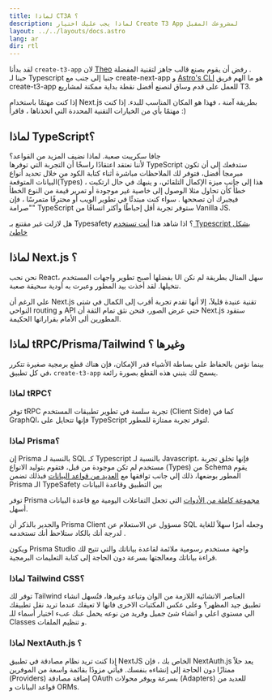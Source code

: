 ```yaml
---
title: لماذا CT3A ؟
description: لماذا يجب عليك اختيار Create T3 App لمشروعك المقبل
layout: ../../layouts/docs.astro
lang: ar
dir: rtl
---
```


لقد بدأنا `create-t3-app` لان [Theo](https://twitter.com/t3dotgg) رفض أن يقوم بصنع قالب جاهز لتقنية المفضلة .  
حبنا لـ Typescript جنبا إلى جنب مع create-next-app و [Astro's CLI](https://astro.build) هو ما الهم فريق create-t3-app للعمل على قدم وساق لنصنع أفضل نقطة بداية ممكنة لمشاريع T3.

إذا كنت مهتمًا باستخدام Next.js بطريقة آمنة ، فهذا هو المكان المناسب للبدء. إذا كنت مهتمًا بأي من الخيارات التقنية المحددة التي اتخذناها ، فاقرأ :)

## لماذا TypeScript؟

جافا سكريبت صعبة. لماذا نضيف المزيد من القواعد؟  
لأننا نعتقد اعتقادًا راسخًا أن التجربة التي توفرها TypeScript ستدفعك إلى أن تكون مبرمجا أفضل، فتوفر لك الملاحظات مباشرة أثناء كتابة الكود من خلال تحديد أنواع البيانات المتوقعة(Types) ، هذا إلى جانب ميزة الإكمال التلقائي، و ينبهك في حال ارتكبت خطأَ كأن تحاول مثلا الوصول إلى خاصية غير موجودة أو تمرير قيمة من النوع الخطأ فيجبرك أن تصححها . سواء كنت مبتدئًا في تطوير الويب أو محترفًا متمرسًا ، فإن "صرامة" TypeScript ستوفر تجربة أقل إحباطًا وأكثر اتساقًا من Vanilla JS.

هل لازلت غير مقتنع بـ Typesafety ؟ اذا شاهد هذا [أنت تستخدم Typescript بشكل خاطئ](https://www.youtube.com/watch?v=RmGHnYUqQ4k)

## لماذا Next.js ؟

نحن نحب React، بفضلها أصبح تطوير واجهات المستخدم UI سهل المنال بطريقة لم نكن نتخيلها. لقد أخذت بيد المطور وعبرت به أودية سحيقة صعبة.

علي الرغم أن Next.js تقنية عنيدة قليلاَ، إلا أنها تقدم تجربة أقرب إلى الكمال في شتى النواحي routing و API حتي عرض الصور، فنحن نثق تمام الثقة أن Next.js ستقود المطورين ألى الأمام بقراراتها الحكيمة.

## لماذا tRPC/Prisma/Tailwind وغيرها ؟

بينما نؤمن بالحفاظ على بساطة الأشياء قدر الإمكان، فإن هناك قطع برمجية صغيرة تتكرر في كل تطبيق، `create-t3-app` يسمح لك بتبني هذه القطع بصورة رائعة.

### لماذا tRPC؟

توفر tRPC تجربة سلسة في تطوير تطبيقات المستخدم (Client Side) كما في GraphQl، فإنها تتحايل على TypeScript لتوفر تجربة ممتازة للمطور.

### لماذا Prisma؟

إن Prisma بالنسبة لـ SQL كـ Typescript بالنسبة لـ Javascript، فإنها تخلق تجربة مستخدم لم تكن موجودة من قبل، فتقوم بتوليد الانواع (Types) من Schema يقوم المطور بوضعها، ذلك إلى جانب توافقها مع [العديد من قواعد البيانات](https://www.prisma.io/docs/concepts/database-connectors)
فبذلك تضمن Prisma الـ TypeSafety بين التطبيق وقاعدة البيانات

توفر Prisma [مجموعة كاملة من الأدوات](https://www.prisma.io/docs/concepts/overview/should-you-use-prisma#-you-want-a-tool-that-holistically-covers-your-database-workflows) التي تجعل التفاعلات اليومية مع قاعدة البيانات أسهل.

والجدير بالذكر أن Prisma Client مسؤول عن الاستعلام عن SQL وجعله أمرًا سهلاً للغاية لدرجة أنك بالكاد ستلاحظ أنك تستخدمه .

ويكون Prisma Studio واجهة مستخدم رسومية ملائمة لقاعدة بياناتك والتي تتيح لك قراءة بياناتك ومعالجتها بسرعة دون الحاجة إلى كتابة التعليمات البرمجية.

### لماذا Tailwind CSS؟

توفر لك Tailwind العناصر الانشائيه اللازمة من الوان وتباعد وغيرها، فتُسهل انشاء تطبيق جيد المظهر؟ وعلى عكس المكتبات الاخرى فانها لا تعيقك عندما تريد نقل تطبيقك الي مستوي اعلي و انشاء شئ جميل وفريد من نوعه يحمل عنك عبء اختيار أسماء للـ Classes و تنظيم الملفات.

### لماذا NextAuth.js ؟

إذا كنت تريد نظام مصادقة في تطبيق NextJS الخاص بك ، فإن NextAuth.js يعد حلاً ممتازًا دون الحاجة إلى إنشاءه بنفسك. فيأتي مزودًا بقائمة واسعة من الموفرين (Providers) إضافة مصادقة OAuth بسرعة ويوفر محولات (Adapters) للعديد من قواعد البيانات و ORMs.
